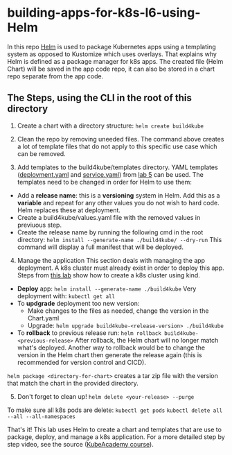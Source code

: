 # building-apps-for-k8s-l6-using-Helm

In this repo [Helm](https://helm.sh/) is used to package Kubernetes apps using a templating system as opposed to Kustomize which uses overlays. That explains why Helm is defined as a package manager for k8s apps.
The created file (Helm Chart) will be saved in the app code repo, it can also be stored in a chart repo separate from the app code.

## The Steps, using the CLI in the root of this directory
1. Create a chart with a directory structure:
	`helm create build4kube`

2. Clean the repo by removing uneeded files. The command above creates a lot of template files that do not apply to this specific use case which can be removed.

3. Add templates to the build4kube/templates directory. YAML templates ([deployment.yaml](https://github.com/Fabr1ce/building-apps-for-k8s-l5-using-Kustomize/blob/main/deployment.yaml) and [service.yaml](https://github.com/Fabr1ce/building-apps-for-k8s-l5-using-Kustomize/blob/main/service.yaml)) from [lab 5](https://github.com/Fabr1ce/building-apps-for-k8s-l5-using-Kustomize) can be used.
The templates need to be changed in order for Helm to use them:
- Add a **release name**: this is a **versioning** system in Helm. Add this as a **variable** and repeat for any other values you do not wish to hard code. Helm replaces these at deployment.
- Create a build4kube/values.yaml file with the removed values in previuous step.
- Create the release name by running the following cmd in the root directory:
	`helm install --generate-name ./build4kube/ --dry-run`
	This command will display a full manifest that will be deployed.
4. Manage the application
This section deals with managing the app deployment. A k8s cluster must already exist in order to deploy this app. Steps from [this lab](https://github.com/Fabr1ce/building-apps-for-k8s-l4-using-Kind) show how to create a k8s cluster using  kind. 
- **Deploy** app: 
	`helm install --generate-name ./build4kube`
  Very deployment with: 
  	`kubectl get all`
- To **updgrade** deployment too new version:
	- Make changes to the files as needed, change the version in the Chart.yaml
	- Upgrade:
	`helm upgrade build4kube-<release-version> ./build4kube`
- To **rollback** to previous release run: 
	`helm rollback build4kube-<previous-release>`
After rollback, the Helm chart will no longer match what's deployed. Another way to rollback would be to change the version in the Helm chart then generate the release again (this is recommended for version control and CICD).

`helm package <directory-for-chart>` creates a tar zip file with the version that match the chart in the provided directory. 

5. Don't forget to clean up!
	`helm delete <your-release> --purge`

To make sure all k8s pods are delete:
	`kubectl get pods`
        `kubectl delete all --all --all-namespaces`
	
That's it! This lab uses Helm to create a chart and templates that are use to package, deploy, and manage a k8s application.
For a more detailed step by step video, see the source ([KubeAcademy course](https://kube.academy/courses/building-applications-for-kubernetes/lessons/packaging-your-application)). 

